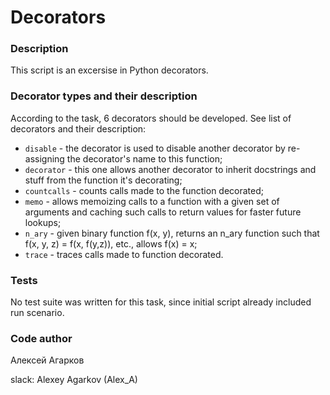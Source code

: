# Decorators
### Description
This script is an excersise in Python decorators. 

### Decorator types and their description
According to the task, 6 decorators should be developed. See list of decorators and their description:

* `disable` - the decorator is used to disable another decorator by re-assigning the decorator's name to this function;
* `decorator` - this one allows another decorator to inherit docstrings and stuff from the function it's decorating;
* `countcalls` - counts calls made to the function decorated;
* `memo` - allows memoizing calls to a function with a given set of arguments and caching such calls to return values for faster future lookups;
* `n_ary` - given binary function f(x, y), returns an n_ary function such that f(x, y, z) = f(x, f(y,z)), etc., allows f(x) = x;
* `trace` - traces calls made to function decorated.

### Tests
No test suite was written for this task, since initial script already included run scenario.

### Code author
Алексей Агарков

slack: Alexey Agarkov (Alex_A)
